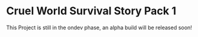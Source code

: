 # Cruel World Survival Story Pack 1

This Project is still in the ondev phase, an alpha build will be released soon!
